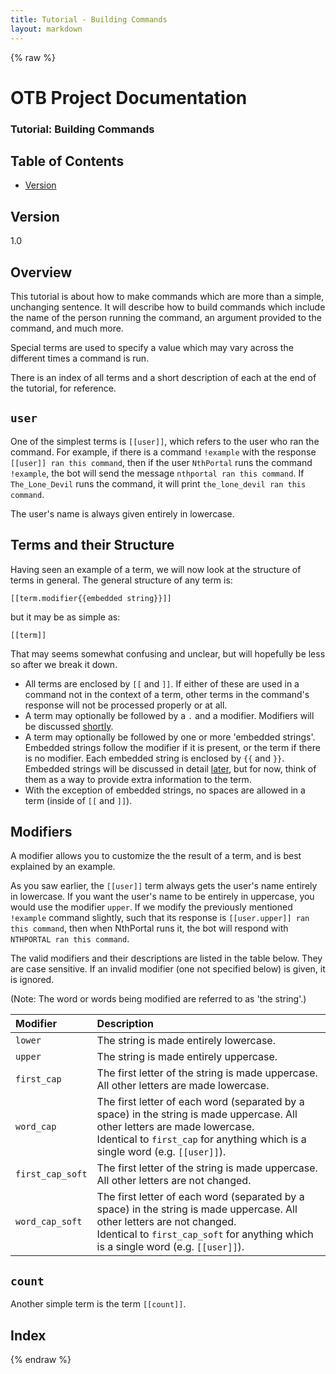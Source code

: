```yaml
---
title: Tutorial - Building Commands
layout: markdown
---
```


{% raw %}

# OTB Project Documentation

### Tutorial: Building Commands

## Table of Contents

- [Version](#version)

## Version

1.0

## Overview

This tutorial is about how to make commands which are more than a simple, unchanging sentence. It will describe how to build commands which include the name of the person running the command, an argument provided to the command, and much more.

Special terms are used to specify a value which may vary across the different times a command is run.

There is an index of all terms and a short description of each at the end of the tutorial, for reference.

## `user`

One of the simplest terms is `[[user]]`, which refers to the user who ran the command. For example, if there is a command `!example` with the response `[[user]] ran this command`, then if the user `NthPortal` runs the command `!example`, the bot will send the message `nthportal ran this command`. If `The_Lone_Devil` runs the command, it will print `the_lone_devil ran this command`.

The user's name is always given entirely in lowercase.

## Terms and their Structure

Having seen an example of a term, we will now look at the structure of terms in general. The general structure of any term is:

```
[[term.modifier{{embedded string}}]]
```

but it may be as simple as:

```
[[term]]
```

That may seems somewhat confusing and unclear, but will hopefully be less so after we break it down.

* All terms are enclosed by `[[` and `]]`. If either of these are used in a command not in the context of a term, other terms in the command's response will not be processed properly or at all.
* A term may optionally be followed by a `.` and a modifier. Modifiers will be discussed [shortly](#modifiers).
* A term may optionally be followed by one or more 'embedded strings'. Embedded strings follow the modifier if it is present, or the term if there is no modifier. Each embedded string is enclosed by `{{` and `}}`. Embedded strings will be discussed in detail [later](#embedded-strings), but for now, think of them as a way to provide extra information to the term.
* With the exception of embedded strings, no spaces are allowed in a term (inside of `[[` and `]]`).

## Modifiers

A modifier allows you to customize the the result of a term, and is best explained by an example.

As you saw earlier, the `[[user]]` term always gets the user's name entirely in lowercase. If you want the user's name to be entirely in uppercase, you would use the modifier `upper`. If we modify the previously mentioned `!example` command slightly, such that its response is `[[user.upper]] ran this command`, then when NthPortal runs it, the bot will respond with `NTHPORTAL ran this command`.

The valid modifiers and their descriptions are listed in the table below. They are case sensitive. If an invalid modifier (one not specified below) is given, it is ignored.

(Note: The word or words being modified are referred to as 'the string'.)

| Modifier | Description |
|:---------|:------------|
|`lower`|The string is made entirely lowercase.|
|`upper`|The string is made entirely uppercase.|
|`first_cap`|The first letter of the string is made uppercase. All other letters are made lowercase.|
|`word_cap`|The first letter of each word (separated by a space) in the string is made uppercase. All other letters are made lowercase.<br>Identical to `first_cap` for anything which is a single word (e.g. `[[user]]`).|
|`first_cap_soft`|The first letter of the string is made uppercase. All other letters are not changed.|
|`word_cap_soft`|The first letter of each word (separated by a space) in the string is made uppercase. All other letters are not changed.<br>Identical to `first_cap_soft` for anything which is a single word (e.g. `[[user]]`).|

## `count`

Another simple term is the term `[[count]]`. 

## Index

{% endraw %}
